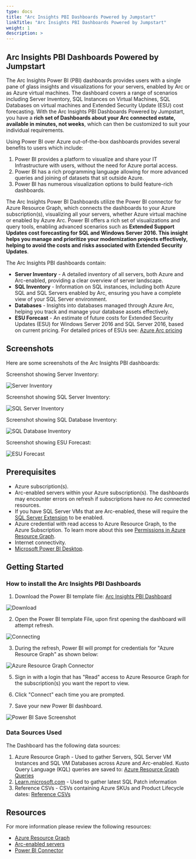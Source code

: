```yaml
---
type: docs
title: "Arc Insights PBI Dashboards Powered by Jumpstart"
linkTitle: "Arc Insights PBI Dashboards Powered by Jumpstart"
weight: 1
description: >
---
```


## Arc Insights PBI Dashboards Powered by Jumpstart

The Arc Insights Power BI (PBI) dashboards provides users with a single pane of glass insights and visualizations for your servers, enabled by Arc or as Azure virtual machines. The dashboard covers a range of scenarios including Server Inventory, SQL Instances on Virtual Machines, SQL Databases on virtual machines and Extended Security Update (ESU) cost forecasting. With the Arc Insights PBI Dashboards Powered by Jumpstart, you have a **rich set of Dashboards about your Arc connected estate, available in minutes, not weeks**, which can then be customized to suit your individual requirements.

Using Power BI over Azure out-of-the-box dashboards provides several benefits to users which include:

1. Power BI provides a platform to visualize and share your IT Infrastructure with users, without the need for Azure portal access.
2. Power BI has a rich programming language allowing for more advanced queries and joining of datasets that sit outside Azure.
3. Power BI has numerous visualization options to build feature-rich dashboards.

The Arc Insights Power BI Dashboards utilize the Power BI connector for Azure Resource Graph, which connects the dashboards to your Azure subscription(s), visualizing all your servers, whether Azure virtual machine or enabled by Azure Arc. Power BI offers a rich set of visualizations and query tools, enabling advanced scenarios such as **Extended Support Updates cost forecasting for SQL and Windows Server 2016. This insight helps you manage and prioritize your modernization projects effectively, helping to avoid the costs and risks associated with Extended Security Updates**.

The Arc Insights PBI dashboards contain:

* **Server Inventory** - A detailed inventory of all servers, both Azure and Arc-enabled, providing a clear overview of server landscape.
* **SQL Inventory** - Information on SQL instances, including both Azure SQL and SQL Servers enabled by Arc, ensuring you have a complete view of your SQL Server environment.
* **Databases** - Insights into databases managed through Azure Arc, helping you track and manage your database assets effectively.
* **ESU Forecast** - An estimate of future costs for Extended Security Updates (ESU) for Windows Server 2016 and SQL Server 2016, based on current pricing. For detailed prices of ESUs see: [Azure Arc pricing](https://azure.microsoft.com/pricing/details/azure-arc/core-control-plane/)

## Screenshots

Here are some screenshots of the Arc Insights PBI dashboards:

Screenshot showing Server Inventory:

![Server Inventory](./artifacts/media/server_inventory_screenshot.png)

Screenshot showing SQL Server Inventory:

![SQL Server Inventory](./artifacts/media/sqlserver_inventory_screenshot.png)

Screenshot showing SQL Database Inventory:

![SQL Database Inventory](./artifacts/media/sqldatabase_inventory_screenshot.png)

Screenshot showing ESU Forecast:

![ESU Forecast](./artifacts/media/esu_forecast_screenshot.png)

## Prerequisites

* Azure subscription(s).
* Arc-enabled servers within your Azure subscription(s). The dashboards may encounter errors on refresh if subscriptions have no Arc connected resources.
* If you have SQL Server VMs that are Arc-enabled, these will require the [SQL Server Extension](https://learn.microsoft.com/sql/sql-server/azure-arc/connect?view=sql-server-ver16&tabs=windows) to be enabled.
* Azure credential with read access to Azure Resource Graph, to the Azure Subscription. To learn more about this see [Permissions in Azure Resource Graph](https://learn.microsoft.com/azure/governance/resource-graph/overview#permissions-in-azure-resource-graph).
* Internet connectivity.
* [Microsoft Power BI Desktop](https://www.microsoft.com/power-platform/products/power-bi/downloads?msockid=0c5db1779a21637012a6a5f29bea62ee).

## Getting Started

### How to install the Arc Insights PBI Dashboards

1. Download the Power BI template file: [Arc Insights PBI Dashboard](https://github.com/Azure/arc_jumpstart_drops/blob/main/ui_dashboard_workbook/arc_pbi_dashboard/arc_insights_dashboard_jumpstart.pbit)

![Download](./artifacts/media/pbi_download_screenshot.png)

2. Open the Power BI template File, upon first opening the dashboard will attempt refresh.

![Connecting](./artifacts/media/pbi_connecting_screenshot.png)

3. During the refresh, Power BI will prompt for credentials for "Azure Resource Graph" as shown below:

![Azure Resource Graph Connector](./artifacts/media/arg_connector_screenshot.png)

5. Sign in with a login that has "Read" access to Azure Resource Graph for the subscription(s) you want the report to view.

6. Click "Connect" each time you are prompted.

7. Save your new Power BI dashboard.

![Power BI Save Screenshot](./artifacts/media/pbi_save_screenshot.png)

### Data Sources Used

The Dashboard has the following data sources:
1. Azure Resource Graph - Used to gather Servers, SQL Server VM Instances and SQL VM Databases across Azure and Arc-enabled. Kusto Query Language (KQL) queries are saved to: [Azure Resource Graph Queries](https://github.com/Azure/arc_jumpstart_drops/tree/main/ui_dashboard_workbook/arc_pbi_dashboard/artifacts/arg_queries)
2. [Learn.microsoft.com](https://learn.microsoft.com/) - Used to gather latest SQL Patch information
3. Reference CSVs - CSVs containing Azure SKUs and Product Lifecycle dates: [Reference CSVs](https://github.com/Azure/arc_jumpstart_drops/tree/main/ui_dashboard_workbook/arc_pbi_dashboard/artifacts/reference)

## Resources

For more information please review the following resources:

* [Azure Resource Graph](https://learn.microsoft.com/azure/governance/resource-graph/overview#permissions-in-azure-resource-graph)
* [Arc-enabled servers](https://learn.microsoft.com/azure/azure-arc/servers/overview)
* [Power BI Connector](https://learn.microsoft.com/azure/governance/resource-graph/power-bi-connector-quickstart?tabs=power-bi-desktop#connect-azure-resource-graph-with-power-bi-connector)
